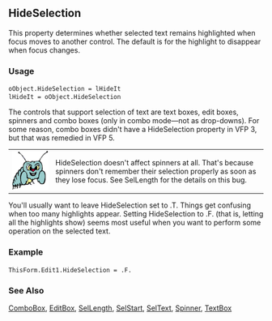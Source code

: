 ## HideSelection

This property determines whether selected text remains highlighted when focus moves to another control. The default is for the highlight to disappear when focus changes.

### Usage

```foxpro
oObject.HideSelection = lHideIt
lHideIt = oObject.HideSelection
```

The controls that support selection of text are text boxes, edit boxes, spinners and combo boxes (only in combo mode&mdash;not as drop-downs). For some reason, combo boxes didn't have a HideSelection property in VFP 3, but that was remedied in VFP 5.

<table>
<tr>
  <td width="17%" valign="top">
<img width="95" height="78" src="bug.gif">
  </td>
  <td width="83%">
  <p>HideSelection doesn't affect spinners at all. That's because spinners don't remember their selection properly as soon as they lose focus. See SelLength for the details on this bug.</p>
  </td>
 </tr>
</table>

You'll usually want to leave HideSelection set to .T. Things get confusing when too many highlights appear. Setting HideSelection to .F. (that is, letting all the highlights show) seems most useful when you want to perform some operation on the selected text.

### Example

```foxpro
ThisForm.Edit1.HideSelection = .F.
```
### See Also

[ComboBox](s4g489.md), [EditBox](s4g498.md), [SelLength](s4g391.md), [SelStart](s4g391.md), [SelText](s4g391.md), [Spinner](s4g541.md), [TextBox](s4g548.md)